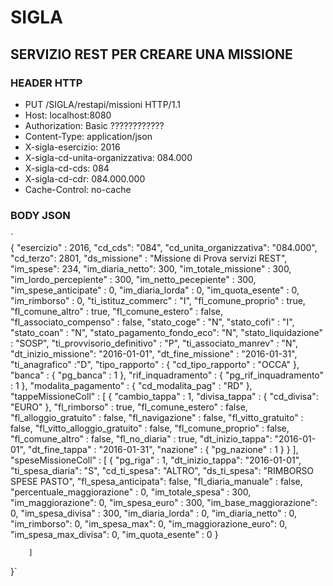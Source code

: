 # SIGLA

## SERVIZIO REST PER CREARE UNA MISSIONE

### HEADER HTTP 

* PUT /SIGLA/restapi/missioni HTTP/1.1
* Host: localhost:8080
* Authorization: Basic ????????????
* Content-Type: application/json
* X-sigla-esercizio: 2016
* X-sigla-cd-unita-organizzativa: 084.000
* X-sigla-cd-cds: 084
* X-sigla-cd-cdr: 084.000.000
* Cache-Control: no-cache

### BODY JSON
`  
{
		"esercizio" : 2016,
		"cd_cds": "084",
		"cd_unita_organizzativa": "084.000",
		"cd_terzo": 2801,
		"ds_missione" : "Missione di Prova servizi REST",
		"im_spese": 234,
		"im_diaria_netto": 300,
		"im_totale_missione" : 300,
		"im_lordo_percepiente" : 300,
		"im_netto_pecepiente" : 300,
		"im_spese_anticipate" : 0,
		"im_diaria_lorda" : 0,
		"im_quota_esente" : 0,
		"im_rimborso" : 0,
		"ti_istituz_commerc" : "I",
		"fl_comune_proprio" : true,
		"fl_comune_altro" : true,
		"fl_comune_estero" : false,
		"fl_associato_compenso" : false,
		"stato_coge" : "N",
		"stato_cofi" : "I",
		"stato_coan" : "N",
		"stato_pagamento_fondo_eco": "N",
		"stato_liquidazione" : "SOSP",
		"ti_provvisorio_definitivo" : "P",
		"ti_associato_manrev" : "N",
		"dt_inizio_missione": "2016-01-01",
		"dt_fine_missione" : "2016-01-31",
		"ti_anagrafico" :"D",
		"tipo_rapporto" : {
			"cd_tipo_rapporto" : "OCCA"
		},
		"banca" : {
			"pg_banca" : 1 
		},
		"rif_inquadramento" : {
			"pg_rif_inquadramento" : 1
		},
		"modalita_pagamento" : {
			"cd_modalita_pag" : "RD"
		},
		"tappeMissioneColl" : [
			{
				"cambio_tappa" : 1,
				"divisa_tappa" : {
					"cd_divisa": "EURO"
				},
				"fl_rimborso" : true,
				"fl_comune_estero" : false,
				"fl_alloggio_gratuito" : false,
				"fl_navigazione" : false,
				"fl_vitto_gratuito" : false,
				"fl_vitto_alloggio_gratuito" : false,
				"fl_comune_proprio" : false,
				"fl_comune_altro" : false,
				"fl_no_diaria" : true,
				"dt_inizio_tappa": "2016-01-01",
				"dt_fine_tappa" : "2016-01-31",
				"nazione" : {
					"pg_nazione" : 1
				}
			}
		],
		"speseMissioneColl" : [
			{
				"pg_riga" : 1,
				"dt_inizio_tappa": "2016-01-01",
				"ti_spesa_diaria": "S",
				"cd_ti_spesa": "ALTRO",
				"ds_ti_spesa": "RIMBORSO SPESE PASTO",
				"fl_spesa_anticipata": false,
				"fl_diaria_manuale" : false,
				"percentuale_maggiorazione" : 0,
				"im_totale_spesa" : 300,
				"im_maggiorazione": 0,
				"im_spesa_euro" : 300,
				"im_base_maggiorazione": 0,
				"im_spesa_divisa" : 300,
				"im_diaria_lorda" : 0,
				"im_diaria_netto" : 0,
				"im_rimborso": 0,
				"im_spesa_max": 0,
				"im_maggiorazione_euro": 0,
				"im_spesa_max_divisa": 0,
				"im_quota_esente" : 0
			}

		]
}`
